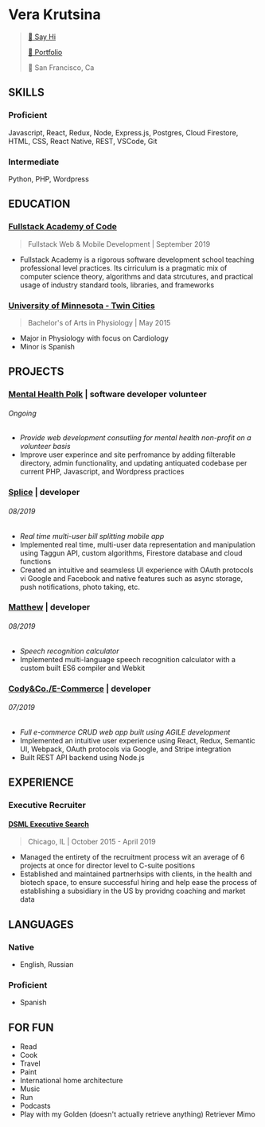 # Vera Krutsina 
> [:email: Say Hi](mailto:vera.krutsina@gmail.com)
> 
> [:slightly_smiling_face: Portfolio](http://verakrutsina.com)
>
> :bridge_at_night: San Francisco, Ca 

## SKILLS 

### Proficient 

Javascript, React, Redux, Node, Express.js, Postgres, Cloud Firestore, HTML, CSS, React Native, REST, VSCode, Git

### Intermediate 

Python, PHP, Wordpress 

## EDUCATION 

### [Fullstack Academy of Code](https://www.fullstackacademy.com/)

> Fullstack Web & Mobile Development | September 2019 

- Fullstack Academy is a rigorous software development school teaching professional level practices. Its cirriculum is a pragmatic mix of computer science theory, algorithms and data strcutures, and practical usage of industry standard tools, libraries, and frameworks

### [University of Minnesota - Twin Cities](https://twin-cities.umn.edu/)

> Bachelor's of Arts in Physiology | May 2015

- Major in Physiology with focus on Cardiology 
- Minor is Spanish 


## PROJECTS 

### [Mental Health Polk](https://mentalhealthpolk.org/) | software developer volunteer 
###### Ongoing 

- *Provide web development consutling for mental health non-profit on a volunteer basis*
- Improve user experince and site perfromance by adding filterable directory, admin functionality, and updating antiquated codebase per current PHP, Javascript, and Wordpress practices 

### [Splice](https://github.com/splice-capstone/splice) | developer  
###### 08/2019 

- *Real time multi-user bill splitting mobile app*
- Implemented real time, multi-user data representation and manipulation using Taggun API, custom algorithms, Firestore database and cloud functions
- Created an intuitive and seamsless UI experience with OAuth protocols vi Google and Facebook and native features such as async storage, push notifications, photo taking, etc. 

### [Matthew](https://github.com/vkrutsina/stackspeech) | developer  
###### 08/2019 

- *Speech recognition calculator*
- Implemented multi-language speech recognition calculator with a custom built ES6 compiler and Webkit 

### [Cody&Co./E-Commerce](https://github.com/graceshopper-coolname/Graceshopper-app) | developer  
###### 07/2019 

- *Full e-commerce CRUD web app built using AGILE development*
- Implemented an intuitive user experience using React, Redux, Semantic UI, Webpack, OAuth protocols via Google, and Stripe integration 
- Built REST API backend using Node.js


## EXPERIENCE 

### Executive Recruiter 
#### [DSML Executive Search](https://dsmlexecutivesearch.com/)
> 
> Chicago, IL | October 2015 - April 2019 

- Managed the entirety of the recruitment process wit an average of 6 projects at once for director level to C-suite positions
- Established and maintained partnerhsips with clients, in the health and biotech space, to ensure successful hiring and help ease the process of establishing a subsidiary in the US by providng coaching and market data 

## LANGUAGES 

### Native 
- English, Russian 

### Proficient 
- Spanish 

## FOR FUN 
- Read 
- Cook 
- Travel 
- Paint 
- International home architecture 
- Music 
- Run 
- Podcasts 
- Play with my Golden (doesn't actually retrieve anything) Retriever Mimo
